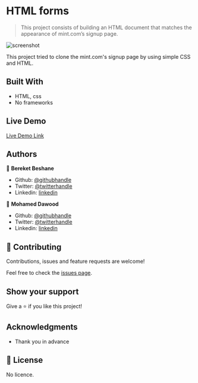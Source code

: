 # HTML forms

> This project consists of building an HTML document that matches the appearance of mint.com’s signup page.

![screenshot]()

This project tried to clone the mint.com's signup page by using simple CSS and
HTML.

## Built With

- HTML, css
- No frameworks


## Live Demo

[Live Demo Link]()

## Authors

👤 **Bereket Beshane**

- Github: [@githubhandle](https://github.com/Berabjesus)
- Twitter: [@twitterhandle](https://twitter.com/bereket_ababu_b)
- Linkedin: [linkedin](https://www.linkedin.com/in/bereket-beshane-a1b75a1a9/)

👤 **Mohamed Dawood**

- Github: [@githubhandle](https://github.com/MohameDawood/)
- Twitter: [@twitterhandle](https://twitter.com/Mohamedawood8)
- Linkedin: [linkedin](https://www.linkedin.com/in/mohamedawood/)

## 🤝 Contributing

Contributions, issues and feature requests are welcome!

Feel free to check the [issues page](issues/).

## Show your support

Give a ⭐️ if you like this project!

## Acknowledgments

- Thank you in advance

## 📝 License

No licence.
